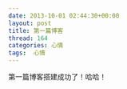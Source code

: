 ```yaml
---
date: 2013-10-01 02:44:30+00:00
layout: post
title: 第一篇博客
thread: 164
categories: 心情
tags:  心情
---
```

第一篇博客搭建成功了！哈哈！
